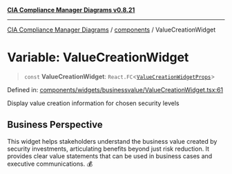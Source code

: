 [**CIA Compliance Manager Diagrams v0.8.21**](../../README.md)

***

[CIA Compliance Manager Diagrams](../../modules.md) / [components](../README.md) / ValueCreationWidget

# Variable: ValueCreationWidget

> `const` **ValueCreationWidget**: `React.FC`\<[`ValueCreationWidgetProps`](../widgets/businessvalue/ValueCreationWidget/interfaces/ValueCreationWidgetProps.md)\>

Defined in: [components/widgets/businessvalue/ValueCreationWidget.tsx:61](https://github.com/Hack23/cia-compliance-manager/blob/689e67e40bb6afe811128d672a0d7dd5fcbdaea5/src/components/widgets/businessvalue/ValueCreationWidget.tsx#L61)

Display value creation information for chosen security levels

## Business Perspective

This widget helps stakeholders understand the business value created
by security investments, articulating benefits beyond just risk reduction.
It provides clear value statements that can be used in business cases and
executive communications. 💰
